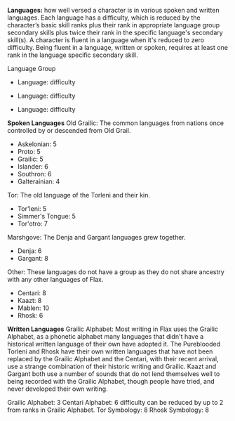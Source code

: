 **Languages:** how well versed a character is in various spoken and written languages. Each language has a difficulty, which is reduced by the character’s basic skill ranks plus their rank in appropriate language group secondary skills plus twice their rank in the specific language's secondary skill(s). A character is fluent in a language when it's reduced to zero difficulty. Being fluent in a language, written or spoken, requires at least one rank in the language specific secondary skill.

Language Group
  - Language: difficulty
  - Language: difficulty

- Language: difficulty

**Spoken Languages**
Old Grailic: The common languages from nations once controlled by or descended from Old Grail.
  - Askelonian: 5
  - Proto: 5
  - Grailic: 5
  - Islander: 6
  - Southron: 6
  - Galterainian: 4

Tor: The old language of the Torleni and their kin.
  - Tor'leni: 5
  - Simmer's Tongue: 5
  - Tor'otro: 7

Marshgove: The Denja and Gargant languages grew together.
  - Denja: 6
  - Gargant: 8

Other: These languages do not have a group as they do not share ancestry with any other languages of Flax.
  - Centari: 8
  - Kaazt: 8
  - Mablen: 10
  - Rhosk: 6

**Written Languages**
Grailic Alphabet: Most writing in Flax uses the Grailic Alphabet, as a phonetic alphabet many languages that didn't have a historical written language of their own have adopted it. The Pureblooded Torleni and Rhosk have their own written languages that have not been replaced by the Grailic Alphabet and the Centari, with their recent arrival, use a strange combination of their historic writing and Grailic. Kaazt and Gargant both use a number of sounds that do not lend themselves well to being recorded with the Grailic Alphabet, though people have tried, and never developed their own writing.

Grailic Alphabet: 3
Centari Alphabet: 6 difficulty can be reduced by up to 2 from ranks in Grailic Alphabet.
Tor Symbology: 8
Rhosk Symbology: 8
